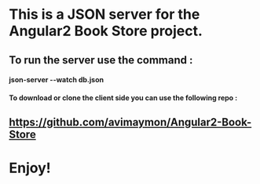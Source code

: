 # This is a JSON server for the Angular2 Book Store project.

## To run the server use the command :

#### json-server --watch db.json

#### To download or clone the client side you can use the following repo : 

## https://github.com/avimaymon/Angular2-Book-Store

# Enjoy!
